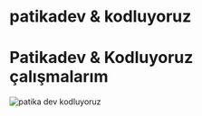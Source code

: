 # patikadev & kodluyoruz
# Patikadev &amp; Kodluyoruz çalışmalarım


![patika dev kodluyoruz](https://github.com/mehmetdurankaya/patikakodluyoruz/assets/44356848/28c864a0-08f8-46cd-9b64-7db385280707)
